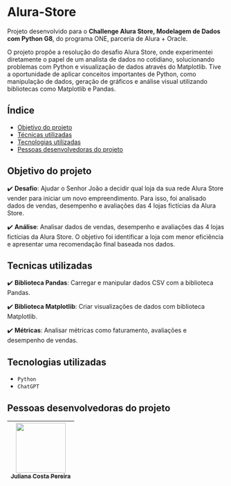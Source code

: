 # Alura-Store


Projeto desenvolvido para o **Challenge Alura Store, Modelagem de Dados com Python G8**, do programa ONE, parceria de Alura + Oracle.

O projeto propõe a resolução do desafio Alura Store, onde experimentei diretamente o papel de um analista de dados no cotidiano, solucionando problemas com Python e visualização de dados através do Matplotlib. Tive a oportunidade de aplicar conceitos importantes de Python, como manipulação de dados, geração de gráficos e análise visual utilizando bibliotecas como Matplotlib e Pandas.

## Índice
- <a href="#objetivo">Objetivo do projeto<a/>
- <a href="#tecnicas">Técnicas utilizadas<a/>
- <a href="#tecnologias">Tecnologias utilizadas<a/>
- <a href="#desenvolvedor">Pessoas desenvolvedoras do projeto<a/>

## Objetivo do projeto

:heavy_check_mark: **Desafio**: Ajudar o Senhor João a decidir qual loja da sua rede Alura Store vender para iniciar um novo empreendimento. Para isso, foi analisado dados de vendas, desempenho e avaliações das 4 lojas fictícias da Alura Store. 

:heavy_check_mark: **Análise**: Analisar dados de vendas, desempenho e avaliações das 4 lojas fictícias da Alura Store. O objetivo foi identificar a loja com menor eficiência e apresentar uma recomendação final baseada nos dados.

## Tecnicas utilizadas

:heavy_check_mark: **Biblioteca Pandas**: Carregar e manipular dados CSV com a biblioteca Pandas.

:heavy_check_mark: **Biblioteca Matplotlib**: Criar visualizações de dados com biblioteca Matplotlib.

:heavy_check_mark: **Métricas**: Analisar métricas como faturamento, avaliações e desempenho de vendas.



## Tecnologias utilizadas

- ``Python``
- ``ChatGPT``
  
## Pessoas desenvolvedoras do projeto

| [<img loading="lazy" src="https://avatars.githubusercontent.com/u/181144451?v=4" width=115><br><sub>Juliana Costa Pereira</sub>](https://github.com/Juliana-CP) |
| :---: |
